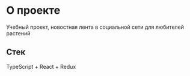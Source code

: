 # О проекте
Учебный проект, новостная лента в социальной сети для любителей растений

## Стек
TypeScript + React + Redux